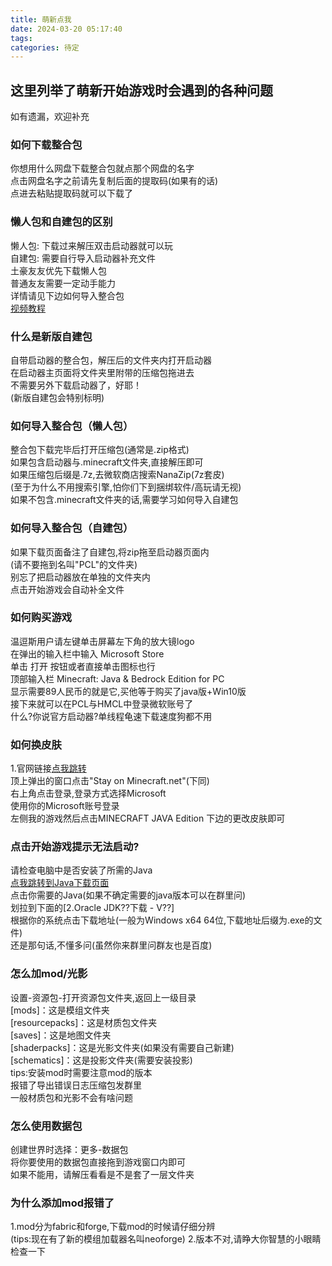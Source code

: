 ```yaml
---
title: 萌新点我
date: 2024-03-20 05:17:40
tags: 
categories: 待定
---
```


## 这里列举了萌新开始游戏时会遇到的各种问题

如有遗漏，欢迎补充  

### 如何下载整合包

你想用什么网盘下载整合包就点那个网盘的名字  
点击网盘名字之前请先复制后面的提取码(如果有的话)  
点进去粘贴提取码就可以下载了  

### 懒人包和自建包的区别

懒人包: 下载过来解压双击启动器就可以玩  
自建包: 需要自行导入启动器补充文件  
土豪友友优先下载懒人包  
普通友友需要一定动手能力  
详情请见下边如何导入整合包  
[视频教程](https://www.bilibili.com/BV1iH4y1E7wJ)  

### 什么是新版自建包

自带启动器的整合包，解压后的文件夹内打开启动器  
在启动器主页面将文件夹里附带的压缩包拖进去  
不需要另外下载启动器了，好耶！  
(新版自建包会特别标明)  

### 如何导入整合包（懒人包）

整合包下载完毕后打开压缩包(通常是.zip格式)  
如果包含启动器与.minecraft文件夹,直接解压即可  
如果压缩包后缀是.7z,去微软商店搜索NanaZip(7z套皮)  
(至于为什么不用搜索引擎,怕你们下到捆绑软件/高玩请无视)  
如果不包含.minecraft文件夹的话,需要学习如何导入自建包  

### 如何导入整合包（自建包）

如果下载页面备注了自建包,将zip拖至启动器页面内  
(请不要拖到名叫"PCL"的文件夹)  
别忘了把启动器放在单独的文件夹内  
点击开始游戏会自动补全文件  
<!-- 或者看这个教程也行<a href="http://www.bilibili.com/video/av586923361" target="_black"> 点我跳转 -->

### 如何购买游戏

温逗斯用户请左键单击屏幕左下角的放大镜logo  
在弹出的输入栏中输入 Microsoft Store  
单击 打开 按钮或者直接单击图标也行  
顶部输入栏 Minecraft: Java & Bedrock Edition for PC  
显示需要89人民币的就是它,买他等于购买了java版+Win10版  
接下来就可以在PCL与HMCL中登录微软账号了  
什么?你说官方启动器?单线程龟速下载速度狗都不用  

### 如何换皮肤

1.官网链接[点我跳转](https://www.minecraft.net/zh-hans)  
顶上弹出的窗口点击"Stay on Minecraft.net"(下同)  
右上角点击登录,登录方式选择Microsoft  
使用你的Microsoft账号登录  
左侧我的游戏然后点击MINECRAFT JAVA Edition 下边的更改皮肤即可  

### 点击开始游戏提示无法启动?

请检查电脑中是否安装了所需的Java  
[点我跳转到Java下载页面](http://www.codebaoku.com/jdk/jdk-index.html)  
点击你需要的Java(如果不确定需要的java版本可以在群里问)  
划拉到下面的[2.Oracle JDK??下载 - V??]  
根据你的系统点击下载地址(一般为Windows x64 64位,下载地址后缀为.exe的文件)  
还是那句话,不懂多问(虽然你来群里问群友也是百度)  

### 怎么加mod/光影

设置-资源包-打开资源包文件夹,返回上一级目录  
[mods]：这是模组文件夹  
[resourcepacks]：这是材质包文件夹  
[saves]：这是地图文件夹  
[shaderpacks]：这是光影文件夹(如果没有需要自己新建)  
[schematics]：这是投影文件夹(需要安装投影)  
tips:安装mod时需要注意mod的版本  
报错了导出错误日志压缩包发群里  
一般材质包和光影不会有啥问题  

### 怎么使用数据包

创建世界时选择：更多-数据包  
将你要使用的数据包直接拖到游戏窗口内即可  
如果不能用，请解压看看是不是套了一层文件夹  

### 为什么添加mod报错了

1.mod分为fabric和forge,下载mod的时候请仔细分辨  
(tips:现在有了新的模组加载器名叫neoforge)
2.版本不对,请睁大你智慧的小眼睛检查一下